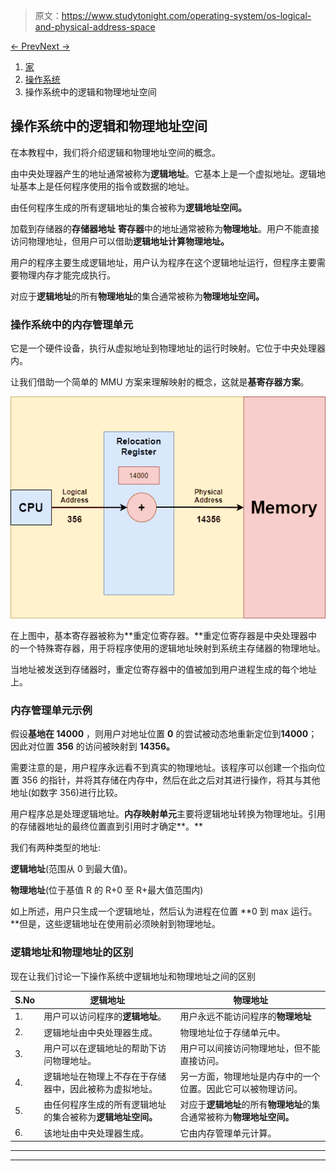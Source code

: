 > 原文：<https://www.studytonight.com/operating-system/os-logical-and-physical-address-space>

[← Prev](/operating-system/memory-management-in-os "Memory Management")[Next →](/operating-system/swapping-in-operating-system "Swapping in OS")

<nav aria-label="breadcrumb">

1.  [家](/)
2.  [操作系统](/operating-system)
3.  操作系统中的逻辑和物理地址空间

</nav>

<article>

# 操作系统中的逻辑和物理地址空间

在本教程中，我们将介绍逻辑和物理地址空间的概念。

由中央处理器产生的地址通常被称为**逻辑地址**。它基本上是一个虚拟地址。逻辑地址基本上是任何程序使用的指令或数据的地址。

由任何程序生成的所有逻辑地址的集合被称为**逻辑地址空间。**

加载到存储器的**存储器地址** **寄存器**中的地址通常被称为**物理地址**。用户不能直接访问物理地址，但用户可以借助**逻辑地址计算物理地址。**

用户的程序主要生成逻辑地址，用户认为程序在这个逻辑地址运行，但程序主要需要物理内存才能完成执行。

对应于**逻辑地址**的所有**物理地址**的集合通常被称为**物理地址空间。**

### 操作系统中的内存管理单元

它是一个硬件设备，执行从虚拟地址到物理地址的运行时映射。它位于中央处理器内。

让我们借助一个简单的 MMU 方案来理解映射的概念，这就是**基寄存器方案**。

![](img/6dfa9aac9f5086382a76018ae129c66b.png)

在上图中，基本寄存器被称为**重定位寄存器。**重定位寄存器是中央处理器中的一个特殊寄存器，用于将程序使用的逻辑地址映射到系统主存储器的物理地址。

当地址被发送到存储器时，重定位寄存器中的值被加到用户进程生成的每个地址上。

### 内存管理单元示例

假设**基地在 14000** ，则用户对地址位置 **0** 的尝试被动态地重新定位到**14000**；因此对位置 **356** 的访问被映射到 **14356。**

需要注意的是，用户程序永远看不到真实的物理地址。该程序可以创建一个指向位置 356 的指针，并将其存储在内存中，然后在此之后对其进行操作，将其与其他地址(如数字 356)进行比较。

用户程序总是处理逻辑地址。**内存映射单元**主要将逻辑地址转换为物理地址。引用的存储器地址的最终位置直到引用时才确定**。**

我们有两种类型的地址:

**逻辑地址**(范围从 0 到最大值)。

**物理地址**(位于基值 R 的 R+0 至 R+最大值范围内)

如上所述，用户只生成一个逻辑地址，然后认为进程在位置 **0 到 max 运行。**但是，这些逻辑地址在使用前必须映射到物理地址。

### 逻辑地址和物理地址的区别

现在让我们讨论一下操作系统中逻辑地址和物理地址之间的区别

| S.No | 逻辑地址 | 物理地址 |
| --- | --- | --- |
| 1. | 用户可以访问程序的**逻辑地址**。 | 用户永远不能访问程序的**物理地址** |
| 2. | 逻辑地址由中央处理器生成。 | 物理地址位于存储单元中。 |
| 3. | 用户可以在逻辑地址的帮助下访问物理地址。 | 用户可以间接访问物理地址，但不能直接访问。 |
| 4. | 逻辑地址在物理上不存在于存储器中，因此被称为虚拟地址。 | 另一方面，物理地址是内存中的一个位置。因此它可以被物理访问。 |
| 5. | 由任何程序生成的所有逻辑地址的集合被称为**逻辑地址空间。** | 对应于**逻辑地址**的所有**物理地址**的集合通常被称为**物理地址空间。** |
| 6. | 该地址由中央处理器生成。 | 它由内存管理单元计算。 |

</article>

* * *

* * *